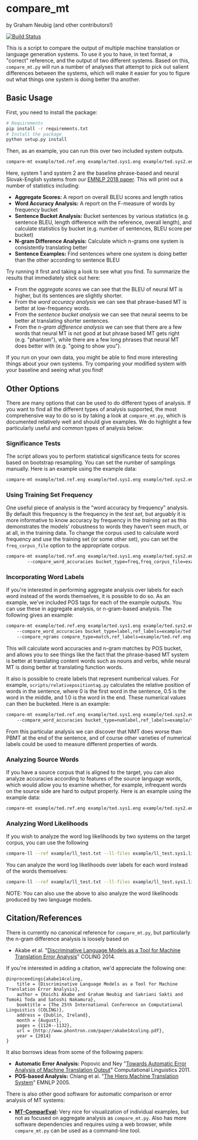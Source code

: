 # compare_mt
by Graham Neubig (and other contributors!)

[![Build Status](https://travis-ci.org/neulab/compare-mt.svg?branch=master)](https://travis-ci.org/neulab/compare-mt)

This is a script to compare the output of multiple machine translation or language generation systems.
To use it you to have, in text format, a "correct" reference, and the output of two different systems.
Based on this, `compare_mt.py` will run a number of analyses that attempt to pick out salient differences between
the systems, which will make it easier for you to figure out what things one system is doing better tha another.

## Basic Usage

First, you need to install the package:

```bash
# Requirements
pip install -r requirements.txt
# Install the package
python setup.py install
```

Then, as an example, you can run this over two included system outputs.

```bash
compare-mt example/ted.ref.eng example/ted.sys1.eng example/ted.sys2.eng
```

Here, system 1 and system 2 are the baseline phrase-based and neural Slovak-English systems from our
[EMNLP 2018 paper](http://aclweb.org/anthology/D18-1103). This will print out a number of statistics including:

* **Aggregate Scores:** A report on overall BLEU scores and length ratios
* **Word Accuracy Analysis:** A report on the F-measure of words by frequency bucket
* **Sentence Bucket Analysis:** Bucket sentences by various statistics (e.g. sentence BLEU, length difference with the
  reference, overall length), and calculate statistics by bucket (e.g. number of sentences, BLEU score per bucket)
* **N-gram Difference Analysis:** Calculate which n-grams one system is consistently translating better
* **Sentence Examples:** Find sentences where one system is doing better than the other according to sentence BLEU

Try running it first and taking a look to see what you find. To summarize the results that immediately stick out here:

* From the *aggregate scores* we can see that the BLEU of neural MT is higher, but its sentences are slightly shorter.
* From the *word accuracy analysis* we can see that phrase-based MT is better at low-frequency words.
* From the *sentence bucket analysis* we can see that neural seems to be better at translating shorter sentences.
* From the *n-gram difference analysis* we can see that there are a few words that neural MT is not good at
  but phrase based MT gets right (e.g. "phantom"), while there are a few long phrases that neural MT does better with
  (e.g. "going to show you").

If you run on your own data, you might be able to find more interesting things about your own systems. Try comparing
your modified system with your baseline and seeing what you find! 

## Other Options

There are many options that can be used to do different types of analysis.
If you want to find all the different types of analysis supported, the most comprehensive way to do so is by
taking a look at `compare_mt.py`, which is documented relatively well and should give examples.
We do highlight a few particularly useful and common types of analysis below:

### Significance Tests

The script allows you to perform statistical significance tests for scores based on bootstrap resampling. You can set
the number of samplings manually. Here is an example using the example data:


```bash
compare-mt example/ted.ref.eng example/ted.sys1.eng example/ted.sys2.eng --compare_scores score_type=bleu,bootstrap=1000
```

### Using Training Set Frequency

One useful piece of analysis is the "word accuracy by frequency" analysis. By default this frequency is the frequency
in the *test set*, but arguably it is more informative to know accuracy by frequency in the *training set* as this
demonstrates the models' robustness to words they haven't seen much, or at all, in the training data. To change the
corpus used to calculate word frequency and use the training set (or some other set), you can set the `freq_corpus_file`
option to the appropriate corpus.


```bash
compare-mt example/ted.ref.eng example/ted.sys1.eng example/ted.sys2.eng
        --compare_word_accuracies bucket_type=freq,freq_corpus_file=example/ted.train.eng
```

### Incorporating Word Labels

If you're interested in performing aggregate analysis over labels for each word instead of the words themselves, it
is possible to do so. As an example, we've included POS tags for each of the example outputs. You can use these in
aggregate analysis, or n-gram-based analysis. The following gives an example:


```bash
compare-mt example/ted.ref.eng example/ted.sys1.eng example/ted.sys2.eng 
    --compare_word_accuracies bucket_type=label,ref_labels=example/ted.ref.eng.tag,out_labels="example/ted.sys1.eng.tag;example/ted.sys2.eng.tag",label_set=CC+DT+IN+JJ+NN+NNP+NNS+PRP+RB+TO+VB+VBP+VBZ 
    --compare_ngrams compare_type=match,ref_labels=example/ted.ref.eng.tag,out_labels="example/ted.sys1.eng.tag;example/ted.sys2.eng.tag"
```

This will calculate word accuracies and n-gram matches by POS bucket, and allows you to see things like the fact
that the phrase-based MT system is better at translating content words such as nouns and verbs, while neural MT
is doing better at translating function words.

It also is possible to create labels that represent numberical values. For example, `scripts/relativepositiontag.py` calculates the relative position of words in the sentence, where 0 is the first word in the sentence, 0.5 is the word in the middle, and 1.0 is the word in the end. These numerical values can then be bucketed. Here is an example:

```bash
compare-mt example/ted.ref.eng example/ted.sys1.eng example/ted.sys2.eng 
    --compare_word_accuracies bucket_type=numlabel,ref_labels=example/ted.ref.eng.rptag,out_labels="example/ted.sys1.eng.rptag;example/ted.sys2.eng.rptag"
```

From this particular analysis we can discover that NMT does worse than PBMT at the end of the sentence, and of course other varieties of numerical labels could be used to measure different properties of words.

### Analyzing Source Words

If you have a source corpus that is aligned to the target, you can also analyze accuracies according to features of the
source language words, which would allow you to examine whether, for example, infrequent words on the source side are
hard to output properly. Here is an example using the example data:

```bash
compare-mt example/ted.ref.eng example/ted.sys1.eng example/ted.sys2.eng --src_file example/ted.orig.slk --compare_src_word_accuracies ref_align_file=example/ted.ref.align,out_align_files="example/ted.sys1.align;example/ted.sys2.align"
```

### Analyzing Word Likelihoods

If you wish to analyze the word log likelihoods by two systems on the target corpus, you can use the following

```bash
compare-ll --ref example/ll_test.txt --ll-files example/ll_test.sys1.likelihood example/ll_test.sys2.likelihood --compare-word-likelihoods bucket_type=freq,freq_corpus_file=example/ll_test.txt
```

You can analyze the word log likelihoods over labels for each word instead of the words themselves:

```bash
compare-ll --ref example/ll_test.txt --ll-files example/ll_test.sys1.likelihood example/ll_test.sys2.likelihood --compare-word-likelihoods bucket_type=label,label_corpus=example/ll_test.tag,label_set=CC+DT+IN+JJ+NN+NNP+NNS+PRP+RB+TO+VB+VBP+VBZ
```

NOTE: You can also use the above to also analyze the word likelihoods produced by two language models.

## Citation/References

There is currently no canonical reference for `compare_mt.py`, but particularly the n-gram difference analysis
is loosely based on

* Akabe et al. "[Discriminative Language Models as a Tool for Machine Translation Error Analysis](http://www.phontron.com/paper/akabe14coling.pdf)" COLING 2014.

If you're interested in adding a citation, we'd appreciate the following one:


    @inproceedings{akabe14coling,
        title = {Discriminative Language Models as a Tool for Machine Translation Error Analysis},
        author = {Koichi Akabe and Graham Neubig and Sakriani Sakti and Tomoki Toda and Satoshi Nakamura},
        booktitle = {The 25th International Conference on Computational Linguistics (COLING)},
        address = {Dublin, Ireland},
        month = {August},
        pages = {1124--1132},
        url = {http://www.phontron.com/paper/akabe14coling.pdf},
        year = {2014}
    }

It also borrows ideas from some of the following papers:

* **Automatic Error Analysis:**
  Popovic and Ney "[Towards Automatic Error Analysis of Machine Translation Output](https://www.mitpressjournals.org/doi/pdf/10.1162/COLI_a_00072)" Computational Linguistics 2011.
* **POS-based Analysis:**
  Chiang et al. "[The Hiero Machine Translation System](http://aclweb.org/anthology/H05-1098)" EMNLP 2005.

There is also other good software for automatic comparison or error analysis of MT systems:

* **[MT-ComparEval](https://github.com/choko/MT-ComparEval):** Very nice for visualization of individual examples, but
  not as focused on aggregate analysis as `compare_mt.py`. Also has more software dependencies and requires using a web
  browser, while `compare_mt.py` can be used as a command-line tool.

